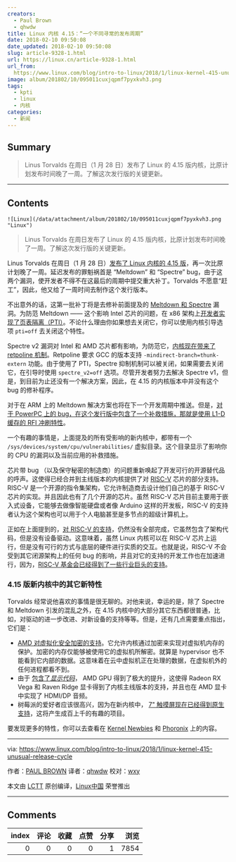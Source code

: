 ```yaml
---
creators:
  - Paul Brown
  - qhwdw
title: Linux 内核 4.15：“一个不同寻常的发布周期”
date: 2018-02-10 09:50:08
date_updated: 2018-02-10 09:50:08
slug: article-9328-1.html
url: https://linux.cn/article-9328-1.html
url_from: 
  https://www.linux.com/blog/intro-to-linux/2018/1/linux-kernel-415-unusual-release-cycle
image: album/201802/10/095011cuxjqpmf7pyxkvh3.png
tags:
  - kpti
  - linux
  - 内核
categories:
  - 新闻
---
```


## Summary

> Linus Torvalds 在周日（1 月 28 日）发布了 Linux 的 4.15 版内核，比原计划发布时间晚了一周。了解这次发行版的关键更新。

***

<!-- more -->

## Contents

`![Linux](/data/attachment/album/201802/10/095011cuxjqpmf7pyxkvh3.png "Linux")`

> 
> Linus Torvalds 在周日发布了 Linux 的 4.15 版内核，比原计划发布时间晚了一周。了解这次发行版的关键更新。
> 
> 
> 

Linus Torvalds 在周日（1 月 28 日）[发布了 Linux 内核的 4.15 版](https://lkml.org/lkml/2018/1/28/173)，再一次比原计划晚了一周。延迟发布的罪魁祸首是 “Meltdown” 和 “Spectre” bug，由于这两个漏洞，使开发者不得不在这最后的周期中提交重大补丁。Torvalds 不愿意“赶工”，因此，他又给了一周时间去制作这个发行版本。

不出意外的话，这第一批补丁将是去修补前面提及的 [Meltdown 和 Spectre](https://meltdownattack.com/) 漏洞。为防范 Meltdown —— 这个影响 Intel 芯片的问题，在 x86 架构上[开发者实现了页表隔离（PTI）](https://git.kernel.org/linus/5aa90a84589282b87666f92b6c3c917c8080a9bf)。不论什么理由你如果想去关闭它，你可以使用内核引导选项 `pti=off` 去关闭这个特性。

Spectre v2 漏洞对 Intel 和 AMD 芯片都有影响，为防范它，[内核现在带来了 retpoline 机制](https://git.kernel.org/linus/76b043848fd22dbf7f8bf3a1452f8c70d557b860)。Retpoline 要求 GCC 的版本支持 `-mindirect-branch=thunk-extern` 功能。由于使用了 PTI，Spectre 抑制机制可以被关闭，如果需要去关闭它，在引导时使用 `spectre_v2=off` 选项。尽管开发者努力去解决 Spectre v1，但是，到目前为止还没有一个解决方案，因此，在 4.15 的内核版本中并没有这个 bug 的修补程序。

对于在 ARM 上的 Meltdown 解决方案也将在下一个开发周期中推送。但是，[对于 PowerPC 上的 bug，在这个发行版中包含了一个补救措施，那就是使用 L1-D 缓存的 RFI 冲刷特性](https://git.kernel.org/linus/aa8a5e0062ac940f7659394f4817c948dc8c0667)。

一个有趣的事情是，上面提及的所有受影响的新内核中，都带有一个 `/sys/devices/system/cpu/vulnerabilities/` 虚拟目录。这个目录显示了影响你的 CPU 的漏洞以及当前应用的补救措施。

芯片带 bug （以及保守秘密的制造商）的问题重新唤起了开发可行的开源替代品的呼声。这使得已经合并到主线版本的内核提供了对 [RISC-V](https://riscv.org/) 芯片的部分支持。RISC-V 是一个开源的指令集架构，它允许制造商去设计他们自己的基于 RISC-V 芯片的实现。并且因此也有了几个开源的芯片。虽然 RISC-V 芯片目前主要用于嵌入式设备，它能够去做像智能硬盘或者像 Arduino 这样的开发板，RISC-V 的支持者认为这个架构也可以用于个人电脑甚至是多节点的超级计算机上。

正如在上面提到的，[对 RISC-V 的支持](https://git.kernel.org/torvalds/c/b293fca43be544483b6488d33ad4b3ed55881064)，仍然没有全部完成，它虽然包含了架构代码，但是没有设备驱动。这意味着，虽然 Linux 内核可以在 RISC-V 芯片上运行，但是没有可行的方式与底层的硬件进行实质的交互。也就是说，RISC-V 不会受到其它闭源架构上的任何 bug 的影响，并且对它的支持的开发工作也在加速进行，因为，[RISC-V 基金会已经得到了一些行业巨头的支持](https://riscv.org/membership/)。

### 4.15 版新内核中的其它新特性

Torvalds 经常说他喜欢的事情是很无聊的。对他来说，幸运的是，除了 Spectre 和 Meltdown 引发的混乱之外，在 4.15 内核中的大部分其它东西都很普通，比如，对驱动的进一步改进、对新设备的支持等等。但是，还有几点需要重点指出，它们是：

* [AMD 对虚拟化安全加密的支持](https://git.kernel.org/linus/33e63acc119d15c2fac3e3775f32d1ce7a01021b)。它允许内核通过加密来实现对虚拟机内存的保护。加密的内存仅能够被使用它的虚拟机所解密。就算是 hypervisor 也不能看到它内部的数据。这意味着在云中虚拟机正在处理的数据，在虚拟机外的任何进程都看不到。
* 由于 [包含了*显示代码*](https://git.kernel.org/torvalds/c/f6705bf959efac87bca76d40050d342f1d212587)， AMD GPU 得到了极大的提升，这使得 Radeon RX Vega 和 Raven Ridge 显卡得到了内核主线版本的支持，并且也在 AMD 显卡中实现了 HDMI/DP 音频。
* 树莓派的爱好者应该很高兴，因为在新内核中， [7" 触摸屏现在已经得到原生支持](https://git.kernel.org/linus/2f733d6194bd58b26b705698f96b0f0bd9225369)，这将产生成百上千的有趣的项目。

要发现更多的特性，你可以去查看在 [Kernel Newbies](https://kernelnewbies.org/Linux_4.15) 和 [Phoronix](https://www.phoronix.com/scan.php?page=search&amp;q=Linux+4.15) 上的内容。

---

via: <https://www.linux.com/blog/intro-to-linux/2018/1/linux-kernel-415-unusual-release-cycle>

作者：[PAUL BROWN](https://www.linux.com/users/bro66) 译者：[qhwdw](https://github.com/qhwdw) 校对：[wxy](https://github.com/wxy)

本文由 [LCTT](https://github.com/LCTT/TranslateProject) 原创编译，[Linux中国](https://linux.cn/) 荣誉推出

***

## Comments


|   index |   评论 |   收藏 |   点赞 |   分享 |   浏览 |
|--------:|-------:|-------:|-------:|-------:|-------:|
|       0 |      0 |      0 |      0 |      1 |   7854 |
